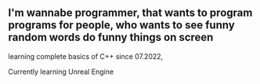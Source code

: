 I'm wannabe programmer, that wants to program programs for people, who wants to see funny random words do funny things on screen
--
learning complete basics of C++ since 07.2022,

Currently learning Unreal Engine
